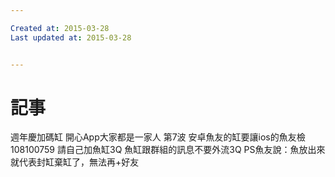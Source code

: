 ```yaml
---

Created at: 2015-03-28
Last updated at: 2015-03-28


---
```


# 記事


週年慶加碼缸
開心App大家都是一家人
第7波
安卓魚友的缸要讓ios的魚友檢
108100759
請自己加魚缸3Q
魚缸跟群組的訊息不要外流3Q
PS魚友說：魚放出來就代表封缸棄缸了，無法再+好友

